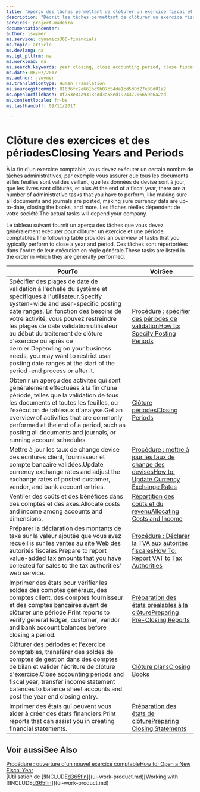 ```yaml
---
title: "Aperçu des tâches permettant de clôturer un exercice fiscal et des périodes comptables | Microsoft Docs"
description: "Décrit les tâches permettant de clôturer un exercice fiscal ou une période comptable, par exemple, en vérifiant que les documents et les feuilles sont validés et en vérifiant les soldes bancaires."
services: project-madeira
documentationcenter: 
author: jswymer
ms.service: dynamics365-financials
ms.topic: article
ms.devlang: na
ms.tgt_pltfrm: na
ms.workload: na
ms.search.keywords: year closing, close accounting period, close fiscal year, bank account detailed trial balance
ms.date: 06/07/2017
ms.author: jswymer
ms.translationtype: Human Translation
ms.sourcegitcommit: 81636fc2e661bd9b07c54da1cd5d0d27e30d01a2
ms.openlocfilehash: 0f753e84a9318cdd3a58ed192437206659b6a2ad
ms.contentlocale: fr-be
ms.lasthandoff: 09/11/2017

---
```

# <a name="closing-years-and-periods"></a><span data-ttu-id="d1a71-103">Clôture des exercices et des périodes</span><span class="sxs-lookup"><span data-stu-id="d1a71-103">Closing Years and Periods</span></span>
<span data-ttu-id="d1a71-104">À la fin d'un exercice comptable, vous devez exécuter un certain nombre de tâches administratives, par exemple vous assurer que tous les documents et les feuilles sont validés veillant, que les données de devise sont à jour, que les livres sont clôturés, et plus.</span><span class="sxs-lookup"><span data-stu-id="d1a71-104">At the end of a fiscal year, there are a number of administrative tasks that you have to perform, like making sure all documents and journals are posted, making sure currency data are up-to-date, closing the books, and more.</span></span> <span data-ttu-id="d1a71-105">Les tâches réelles dépendent de votre société.</span><span class="sxs-lookup"><span data-stu-id="d1a71-105">The actual tasks will depend your company.</span></span>

<span data-ttu-id="d1a71-106">Le tableau suivant fournit un aperçu des tâches que vous devez généralement exécuter pour clôturer un exercice et une période comptables.</span><span class="sxs-lookup"><span data-stu-id="d1a71-106">The following table provides an overview of tasks that you typically perform to close a year and period.</span></span> <span data-ttu-id="d1a71-107">Ces tâches sont répertoriées dans l'ordre de leur exécution en règle générale.</span><span class="sxs-lookup"><span data-stu-id="d1a71-107">These tasks are listed in the order in which they are generally performed.</span></span>

| <span data-ttu-id="d1a71-108">Pour</span><span class="sxs-lookup"><span data-stu-id="d1a71-108">To</span></span> | <span data-ttu-id="d1a71-109">Voir</span><span class="sxs-lookup"><span data-stu-id="d1a71-109">See</span></span> |
| --- | --- |
| <span data-ttu-id="d1a71-110">Spécifier des plages de date de validation à l'échelle du système et spécifiques à l'utilisateur.</span><span class="sxs-lookup"><span data-stu-id="d1a71-110">Specify system-wide and user-specific posting date ranges.</span></span> <span data-ttu-id="d1a71-111">En fonction des besoins de votre activité, vous pouvez restreindre les plages de date validation utilisateur au début du traitement de clôture d'exercice ou après ce dernier.</span><span class="sxs-lookup"><span data-stu-id="d1a71-111">Depending on your business needs, you may want to restrict user posting date ranges at the start of the period-end process or after it.</span></span> |[<span data-ttu-id="d1a71-112">Procédure : spécifier des périodes de validation</span><span class="sxs-lookup"><span data-stu-id="d1a71-112">How to: Specify Posting Periods</span></span>](finance-how-specify-posting-periods.md) |
| <span data-ttu-id="d1a71-113">Obtenir un aperçu des activités qui sont généralement effectuées à la fin d'une période, telles que la validation de tous les documents et toutes les feuilles, ou l'exécution de tableaux d'analyse.</span><span class="sxs-lookup"><span data-stu-id="d1a71-113">Get an overview of activities that are commonly performed at the end of a period, such as posting all documents and journals, or running account schedules.</span></span> |[<span data-ttu-id="d1a71-114">Clôture périodes</span><span class="sxs-lookup"><span data-stu-id="d1a71-114">Closing Periods</span></span>](year-how-complete-period-end-processes.md) |
| <span data-ttu-id="d1a71-115">Mettre à jour les taux de change devise des écritures client, fournisseur et compte bancaire validées.</span><span class="sxs-lookup"><span data-stu-id="d1a71-115">Update currency exchange rates and adjust the exchange rates of posted customer, vendor, and bank account entries.</span></span> |[<span data-ttu-id="d1a71-116">Procédure : mettre à jour les taux de change des devises</span><span class="sxs-lookup"><span data-stu-id="d1a71-116">How to: Update Currency Exchange Rates</span></span>](finance-how-update-currencies.md) |
| <span data-ttu-id="d1a71-117">Ventiler des coûts et des bénéfices dans des comptes et des axes.</span><span class="sxs-lookup"><span data-stu-id="d1a71-117">Allocate costs and income among accounts and dimensions.</span></span> |[<span data-ttu-id="d1a71-118">Répartition des coûts et du revenu</span><span class="sxs-lookup"><span data-stu-id="d1a71-118">Allocating Costs and Income</span></span>](year-allocate-costs-income.md) |
| <span data-ttu-id="d1a71-119">Préparer la déclaration des montants de taxe sur la valeur ajoutée que vous avez recueillis sur les ventes au site Web des autorités fiscales.</span><span class="sxs-lookup"><span data-stu-id="d1a71-119">Prepare to report value-added tax amounts that you have collected for sales to the tax authorities' web service.</span></span> |[<span data-ttu-id="d1a71-120">Procédure : Déclarer la TVA aux autorités fiscales</span><span class="sxs-lookup"><span data-stu-id="d1a71-120">How To: Report VAT to Tax Authorities</span></span>](finance-how-report-vat.md)|
| <span data-ttu-id="d1a71-121">Imprimer des états pour vérifier les soldes des comptes généraux, des comptes client, des comptes fournisseur et des comptes bancaires avant de clôturer une période.</span><span class="sxs-lookup"><span data-stu-id="d1a71-121">Print reports to verify general ledger, customer, vendor and bank account balances before closing a period.</span></span> |[<span data-ttu-id="d1a71-122">Préparation des états préalables à la clôture</span><span class="sxs-lookup"><span data-stu-id="d1a71-122">Preparing Pre-Closing Reports</span></span>](year-prepare-preclose-reports.md) |
| <span data-ttu-id="d1a71-123">Clôturer des périodes et l'exercice comptables, transférer des soldes de comptes de gestion dans des comptes de bilan et valider l'écriture de clôture d'exercice.</span><span class="sxs-lookup"><span data-stu-id="d1a71-123">Close accounting periods and fiscal year, transfer income statement balances to balance sheet accounts and post the year end closing entry.</span></span> |[<span data-ttu-id="d1a71-124">Clôture plans</span><span class="sxs-lookup"><span data-stu-id="d1a71-124">Closing Books</span></span>](year-close-books.md) |
| <span data-ttu-id="d1a71-125">Imprimer des états qui peuvent vous aider à créer des états financiers.</span><span class="sxs-lookup"><span data-stu-id="d1a71-125">Print reports that can assist you in creating financial statements.</span></span> |[<span data-ttu-id="d1a71-126">Préparation des états de clôture</span><span class="sxs-lookup"><span data-stu-id="d1a71-126">Preparing Closing Statements</span></span>](year-prepare-close-statement.md) |

## <a name="see-also"></a><span data-ttu-id="d1a71-127">Voir aussi</span><span class="sxs-lookup"><span data-stu-id="d1a71-127">See Also</span></span>
[<span data-ttu-id="d1a71-128">Procédure : ouverture d'un nouvel exercice comptable</span><span class="sxs-lookup"><span data-stu-id="d1a71-128">How to: Open a New Fiscal Year</span></span>](finance-how-open-new-fiscal-year.md)  
<span data-ttu-id="d1a71-129">[Utilisation de [!INCLUDE[d365fin](includes/d365fin_md.md)]](ui-work-product.md)</span><span class="sxs-lookup"><span data-stu-id="d1a71-129">[Working with [!INCLUDE[d365fin](includes/d365fin_md.md)]](ui-work-product.md)</span></span>

